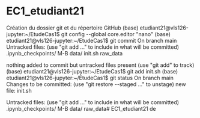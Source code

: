 # EC1_etudiant21
Création du dossier git et du répertoire GitHub
(base) etudiant21@vls126-jupyter:~/EtudeCas1$ git config --global core.editor "nano"
(base) etudiant21@vls126-jupyter:~/EtudeCas1$ git commit
On branch main
Untracked files:
  (use "git add <file>..." to include in what will be committed)
        .ipynb_checkpoints/
        M-B
        data/
        init.sh
        raw_data

nothing added to commit but untracked files present (use "git add" to track)
(base) etudiant21@vls126-jupyter:~/EtudeCas1$ git add init.sh
(base) etudiant21@vls126-jupyter:~/EtudeCas1$ git status
On branch main
Changes to be committed:
  (use "git restore --staged <file>..." to unstage)
        new file:   init.sh

Untracked files:
  (use "git add <file>..." to include in what will be committed)
        .ipynb_checkpoints/
        M-B
        data/
        raw_data# EC1_etudiant21
de
